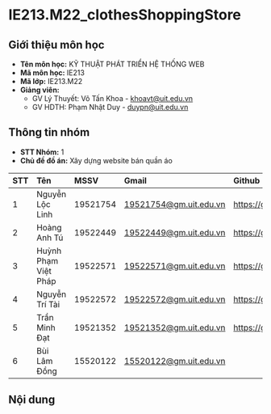 ﻿# IE213.M22_clothesShoppingStore 
## Giới thiệu môn học
* __Tên môn học:__ KỸ THUẬT PHÁT TRIỂN HỆ THỐNG WEB
* __Mã môn học:__ IE213
* __Mã lớp:__ IE213.M22
* __Giảng viên:__ 
  + GV Lý Thuyết: Võ Tấn Khoa - khoavt@uit.edu.vn
  + GV HDTH: Phạm Nhật Duy - duypn@uit.edu.vn
## Thông tin nhóm
* __STT Nhóm:__ 1
* __Chủ đề đồ án:__ Xây dựng website bán quần áo

|**STT**|**Tên**|**MSSV**|**Gmail**|**Github**|
|:---|:---|:---|:---|:---|
|1|Nguyễn Lộc Linh|19521754|19521754@gm.uit.edu.vn|https://github.com/LocLinh|
|2|Hoàng Anh Tú|19522449|19522449@gm.uit.edu.vn|https://github.com/hoangat4848|
|3|Huỳnh Phạm Việt Pháp|19522571|19522571@gm.uit.edu.vn|https://github.com/phaphuynh|
|4|Nguyễn Trí Tài|19522572|19522572@gm.uit.edu.vn|https://github.com/rotom009|
|5|Trần Minh Đạt|19521352|19521352@gm.uit.edu.vn|https://github.com/19521352|
|6|Bùi Lâm Đồng|15520122|15520122@gm.uit.edu.vn|

## Nội dung

